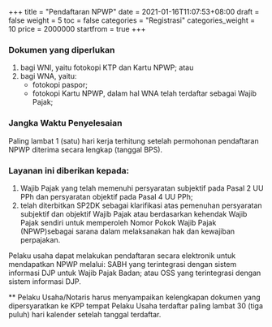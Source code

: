 +++
title = "Pendaftaran NPWP"
date = 2021-01-16T11:07:53+08:00
draft = false
weight = 5
toc = false
categories = "Registrasi"
categories_weight = 10
price = 2000000
startfrom = true
+++
### Dokumen yang diperlukan
1. bagi WNI, yaitu fotokopi KTP dan Kartu NPWP; atau
2. bagi WNA, yaitu:
    - fotokopi paspor;
    - fotokopi Kartu NPWP, dalam hal WNA telah terdaftar
sebagai Wajib Pajak;

### Jangka Waktu Penyelesaian
Paling lambat 1 (satu) hari kerja terhitung setelah permohonan
pendaftaran NPWP diterima secara lengkap (tanggal BPS).

### Layanan ini diberikan kepada:

1. Wajib Pajak yang telah memenuhi persyaratan subjektif pada Pasal 2 UU PPh dan persyaratan objektif pada Pasal 4 UU PPh;
2. telah diterbitkan SP2DK sebagai klarifikasi atas pemenuhan persyaratan subjektif dan objektif Wajib Pajak atau berdasarkan kehendak Wajib Pajak sendiri untuk memperoleh Nomor Pokok Wajib Pajak (NPWP)sebagai sarana dalam melaksanakan hak dan kewajiban perpajakan.
 

Pelaku usaha dapat melakukan pendaftaran secara elektronik untuk mendapatkan NPWP melalui:
SABH yang terintegrasi dengan sistem informasi DJP untuk Wajib Pajak Badan; atau
OSS yang terintegrasi dengan sistem informasi DJP.
 

** Pelaku Usaha/Notaris harus menyampaikan kelengkapan dokumen yang dipersyaratkan ke KPP tempat Pelaku Usaha terdaftar paling lambat 30 (tiga puluh) hari kalender setelah tanggal terdaftar.
